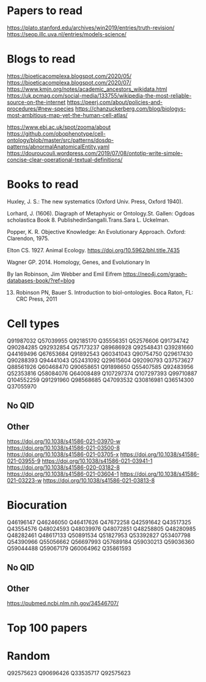 # Papers to read
https://plato.stanford.edu/archives/win2019/entries/truth-revision/
https://seop.illc.uva.nl/entries/models-science/


# Blogs to read
https://bioeticacomplexa.blogspot.com/2020/05/
https://bioeticacomplexa.blogspot.com/2020/07/
https://www.kmjn.org/notes/academic_ancestors_wikidata.html
https://uk.pcmag.com/social-media/133755/wikipedia-the-most-reliable-source-on-the-internet
https://peerj.com/about/policies-and-procedures/#new-species
https://chanzuckerberg.com/blog/biologys-most-ambitious-map-yet-the-human-cell-atlas/



https://www.ebi.ac.uk/spot/zooma/about
https://github.com/obophenotype/cell-ontology/blob/master/src/patterns/dosdp-patterns/abnormalAnatomicalEntity.yaml
https://douroucouli.wordpress.com/2019/07/08/ontotip-write-simple-concise-clear-operational-textual-definitions/
# Books to read
Huxley, J. S.: The new systematics (Oxford Univ. Press, Oxford 1940).

Lorhard, J. (1606). Diagraph of Metaphysic or Ontology.St. Gallen: Ogdoas scholastica Book 8. PublishedinSangalli.Trans.Sara L. Uckelman.

Popper, K. R. Objective Knowledge: An Evolutionary Approach. Oxford: Clarendon, 1975.

Elton CS. 1927. Animal Ecology. https://doi.org/10.5962/bhl.title.7435 

Wagner GP. 2014. Homology, Genes, and Evolutionary In

By Ian Robinson, Jim Webber and Emil Eifrem
https://neo4j.com/graph-databases-book/?ref=blog

13.  Robinson  PN,  Bauer  S.  Introduction  to  biol-ontologies.  Boca  Raton,  FL:    CRC  Press, 2011
# Cell types
Q91987032
Q57039955
Q92185170
Q35556351
Q52576606
Q91734742
Q90284285
Q92932854
Q57173237
Q89686928
Q92548431
Q39281660
Q44169496
Q67653684
Q91892543
Q60341043
Q90754750
Q29617430
Q90288393
Q94441043
Q52431092
Q29615604
Q92090793
Q37573627
Q88561926
Q60468470
Q90658651
Q91898650
Q55407585
Q92483956
Q52353816
Q58084076
Q64008489
Q107297374
Q107297393
Q99710887
Q104552259
Q91291960
Q98568685
Q47093532
Q30816981
Q36514300
Q37055970
## No QID

## Other
https://doi.org/10.1038/s41586-021-03970-w
https://doi.org/10.1038/s41586-021-03500-8
https://doi.org/10.1038/s41586-021-03705-x
https://doi.org/10.1038/s41586-021-03955-9
https://doi.org/10.1038/s41586-021-03941-1
https://doi.org/10.1038/s41586-020-03182-8
https://doi.org/10.1038/s41586-021-03604-1
https://doi.org/10.1038/s41586-021-03223-w
https://doi.org/10.1038/s41586-021-03813-8
# Biocuration
Q46196147
Q46246050
Q46417626
Q47672258
Q42591642
Q43517325
Q43554576
Q48024593
Q48039976
Q48072851
Q48258805
Q48280985
Q48282461
Q48617133
Q50891534
Q51827953
Q53392827
Q53407798
Q54390966
Q55056662
Q56697993
Q57689184
Q59030213
Q59036360
Q59044488
Q59067179
Q60064962
Q35861593

## No QID


## Other
https://pubmed.ncbi.nlm.nih.gov/34546707/

# Top 100 papers
# Random
Q92575623
Q90696426
Q33535717
Q92575623

